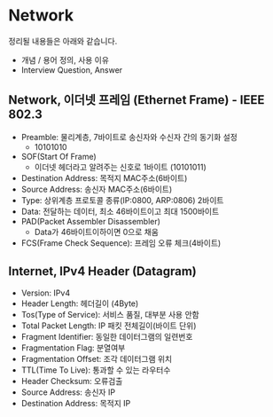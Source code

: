 # Network

정리될 내용들은 아래와 같습니다.

- 개념 / 용어 정의, 사용 이유
- Interview Question, Answer

## Network, 이더넷 프레임 (Ethernet Frame) - IEEE 802.3

- Preamble: 물리계층, 7바이트로 송신자와 수신자 간의 동기화 설정
    - 10101010
- SOF(Start Of Frame)
    - 이더넷 헤더라고 알려주는 신호로 1바이트 (10101011)
- Destination Address: 목적지 MAC주소(6바이트)
- Source Address: 송신자 MAC주소(6바이트)
- Type: 상위계층 프로토콜 종류(IP:0800, ARP:0806) 2바이트
- Data: 전달하는 데이터, 최소 46바이트이고 최대 1500바이트
- PAD(Packet Assembler Disassembler)
    - Data가 46바이트이하이면 0으로 채움
- FCS(Frame Check Sequence): 프레임 오류 체크(4바이트)

## Internet, IPv4 Header (Datagram)

- Version: IPv4
- Header Length: 헤더길이 (4Byte)
- Tos(Type of Service): 서비스 품질, 대부분 사용 안함
- Total Packet Length: IP 패킷 전체길이(바이트 단위)
- Fragment Identifier: 동일한 데이터그램의 일련번호
- Fragmentation Flag: 분열여부
- Fragmentation Offset: 조각 데이터그램 위치
- TTL(Time To Live): 통과할 수 있는 라우터수
- Header Checksum: 오류검출
- Source Address: 송신자 IP
- Destination Address: 목적지 IP